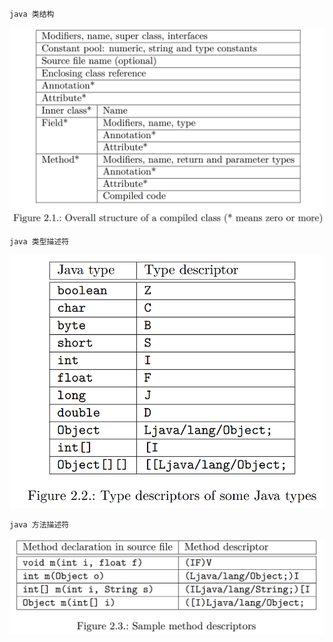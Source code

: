 
```
java 类结构
```
![image](img/java类结构.png)

```
java 类型描述符
```
![image](img/java类型描述符.png)

```
java 方法描述符
```
![image](img/方法描述符示例.png)